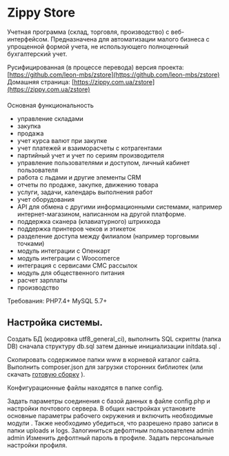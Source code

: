 Zippy Store
========
Учетная программа (склад, торговля, производство) с веб-интерфейсом.
Предназначена для автоматизации малого бизнеса с упрощенной формой учета, не использующего
полноценный бухгалтерский учет.
   
Русифицированная (в  процессе перевода)   версия проекта: [https://github.com/leon-mbs/zstore](https://github.com/leon-mbs/zstore)  
Домашняя страница: [https://zippy.com.ua/zstore](https://zippy.com.ua/zstore)

####
Основная функциональность
 
* управление складами
* закупка
* продажа
* учет курса валют при закупке
* учет платежей и взаиморасчеты с котрагентами
* партийный учет и учет по сериям производителя
* управление пользователями и доступом, личный кабинет пользователя
* работа с льдами и другие элементы CRM
* отчеты по продаже, закупке, движению товара
* услуги, задачи, календарь выполнения работ
* учет оборудования
* API для обмена с другими информационными системами, например интернет-магазином, написанном на другой платформе.
* поддержка сканера (клавиатурного) штрихкода 
* поддержка принтеров чеков и этикеток 
* разделение доступа между филиалом (например торговыми точками)
* модуль интеграции с Опенкарт
* модуль интеграции с Woocomerce
* интеграция с сервисами СМС рассылок
* модуль для общественного питания
* расчет зарплаты
* производство


Требования: PHP7.4+ MySQL 5.7+  


Настройка системы.
--------------------

   Создать БД (кодировка utf8_general_ci), выполнить SQL скрипты (папка DB) сначала структуру db.sql затем данные инициализации initdata.sql .
  
   Скопировать содержимое папки www в корневой каталог сайта.
   Выполнить composer.json для загрузки сторонних библиотек (или скачать [готовую сборку](https://zippy.com.ua/download/fullzstore_ru.zip)  ).

  
   Конфигурационные файлы находятся в папке config.

   Задать параметры соединения с базой данных в файле config.php и  настройки почтового сервера.
   В общих настройках установите основные параметры рабочего окружения и включить необходимые модули .
   Также необходимо убедиться, что разрешено право записи в папки uploads и logs.
   Залогиниться дефолтным пользователем admin admin
   Изменить дефолтный пароль в профиле. 
   Задать персональные настройки профиля.

